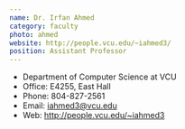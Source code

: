 ```yaml
---
name: Dr. Irfan Ahmed
category: faculty
photo: ahmed
website: http://people.vcu.edu/~iahmed3/
position: Assistant Professor
---
```


- Department of Computer Science at VCU
- Office: E4255, East Hall
- Phone: 804-827-2561
- Email: iahmed3@vcu.edu
- Web: http://people.vcu.edu/~iahmed3
